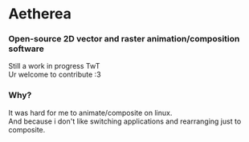 # Aetherea
### Open-source 2D vector and raster animation/composition software

Still a work in progress TwT </br>
Ur welcome to contribute :3

### **Why?**
It was hard for me to animate/composite on linux. </br>
And because i don't like switching applications and rearranging just to composite.
